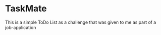 # TaskMate

This is a simple ToDo List as a challenge that was given to me as part of a job-application